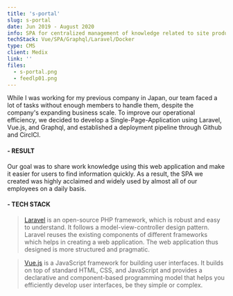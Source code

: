 ```yaml
---
title: 's-portal'
slug: s-portal
date: Jun 2019 - August 2020
info: SPA for centralized management of knowledge related to site production, accessed daily by 80% of all employees
techStack: Vue/SPA/Graphql/Laravel/Docker
type: CMS
client: Medix
link: ''
files:
  - s-portal.png
  - feedlp01.png
---
```


While I was working for my previous company in Japan, our team faced a lot of tasks without enough members to handle them, despite the company's expanding business scale.
To improve our operational efficiency, we decided to develop a Single-Page-Application using Laravel, Vue.js, and Graphql, and established a deployment pipeline through Github and CirclCI.

#### - RESULT

Our goal was to share work knowledge using this web application and make it easier for users to find information quickly. As a result, the SPA we created was highly acclaimed and widely used by almost all of our employees on a daily basis.

#### - TECH STACK

> [Laravel](https://laravel.com/) is an open-source PHP framework, which is robust and easy to understand. It follows a model-view-controller design pattern. Laravel reuses the existing components of different frameworks which helps in creating a web application. The web application thus designed is more structured and pragmatic.

> [Vue.js](https://vuejs.org/) is a JavaScript framework for building user interfaces. It builds on top of standard HTML, CSS, and JavaScript and provides a declarative and component-based programming model that helps you efficiently develop user interfaces, be they simple or complex.